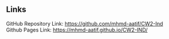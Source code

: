 ## Links

GitHub Repository Link: https://github.com/mhmd-aatif/CW2-Ind <br>
Github Pages Link: https://mhmd-aatif.github.io/CW2-IND/
